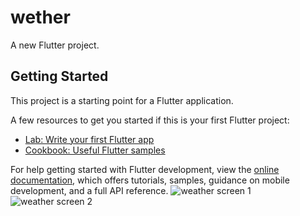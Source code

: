 # wether

A new Flutter project.

## Getting Started

This project is a starting point for a Flutter application.

A few resources to get you started if this is your first Flutter project:

- [Lab: Write your first Flutter app](https://docs.flutter.dev/get-started/codelab)
- [Cookbook: Useful Flutter samples](https://docs.flutter.dev/cookbook)

For help getting started with Flutter development, view the
[online documentation](https://docs.flutter.dev/), which offers tutorials,
samples, guidance on mobile development, and a full API reference.
![weather screen 1](https://github.com/user-attachments/assets/dfb7f0fb-3b64-4533-a5e5-3d960dac8684)
![weather screen 2](https://github.com/user-attachments/assets/dd4dcc1f-62bc-48b3-b9c0-e376e15a9a5e)


